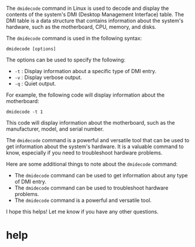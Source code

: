 # 

The `dmidecode` command in Linux is used to decode and display the contents of the system's DMI (Desktop Management Interface) table. The DMI table is a data structure that contains information about the system's hardware, such as the motherboard, CPU, memory, and disks.

The `dmidecode` command is used in the following syntax:

```
dmidecode [options]
```

The options can be used to specify the following:

* `-t` : Display information about a specific type of DMI entry.
* `-v` : Display verbose output.
* `-q` : Quiet output.

For example, the following code will display information about the motherboard:

```
dmidecode -t 1
```

This code will display information about the motherboard, such as the manufacturer, model, and serial number.

The `dmidecode` command is a powerful and versatile tool that can be used to get information about the system's hardware. It is a valuable command to know, especially if you need to troubleshoot hardware problems.

Here are some additional things to note about the `dmidecode` command:

* The `dmidecode` command can be used to get information about any type of DMI entry.
* The `dmidecode` command can be used to troubleshoot hardware problems.
* The `dmidecode` command is a powerful and versatile tool.

I hope this helps! Let me know if you have any other questions.




# help 

```

```
